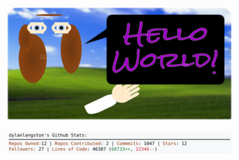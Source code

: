 <!-- 
Version 2.0.250
Built Tue Sep 02 2025 12:27:03 GMT+0000 (Coordinated Universal Time)
-->

<h1 align="center">
  <a href="https://github.com/dylanlangston/dylanlangston/tree/master/src" title="Click to View Source">
    <picture width="100%" alt="Dylan">
      <source media="(prefers-color-scheme: dark)" srcset="dylan-dark.svg?version=2.0.250">
      <img src="dylan-light.svg?version=2.0.250" alt="Dylan">
    </picture>
  </a>
</h1>

<div align="center">
  <picture width="100%" alt="Profile Info and Stats">
    <source media="(prefers-color-scheme: dark)" srcset="stats-dark.svg?version=2.0.250">
    <img src="stats-light.svg?version=2.0.250" alt="Profile Info and Stats">
  </picture>
</div>
